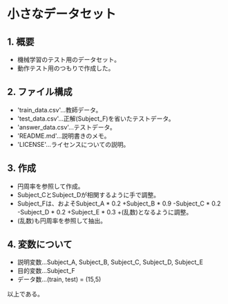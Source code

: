 # 小さなデータセット

## 1. 概要

*   機械学習のテスト用のデータセット。
*   動作テスト用のつもりで作成した。

## 2. ファイル構成

*   'train_data.csv'...教師データ。
*   'test_data.csv'...正解(Subject_F)を省いたテストデータ。
*   'answer_data.csv'...テストデータ。
*   'README.md'...説明書きのメモ。
*   'LICENSE'...ライセンスについての説明。

## 3. 作成

*   円周率を参照して作成。
*   Subject_CとSubject_Dが相関するように手で調整。
*   Subject_Fは、およそSubject_A * 0.2 +Subject_B * 0.9 -Subject_C * 0.2 -Subject_D * 0.2 +Subject_E * 0.3 +(乱数)となるように調整。
*   (乱数)も円周率を参照して抽出。

## 4. 変数について

*   説明変数...Subject_A, Subject_B, Subject_C, Subject_D, Subject_E
*   目的変数...Subject_F
*   データ数...(train, test) = (15,5)

以上である。

